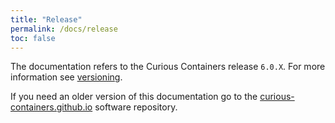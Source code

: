 ```yaml
---
title: "Release"
permalink: /docs/release
toc: false
---
```


The documentation refers to the Curious Containers release `6.0.X`. For more information see [versioning](/docs/versioning).

If you need an older version of this documentation go to the [curious-containers.github.io](https://github.com/curious-containers/curious-containers.github.io) software repository.

